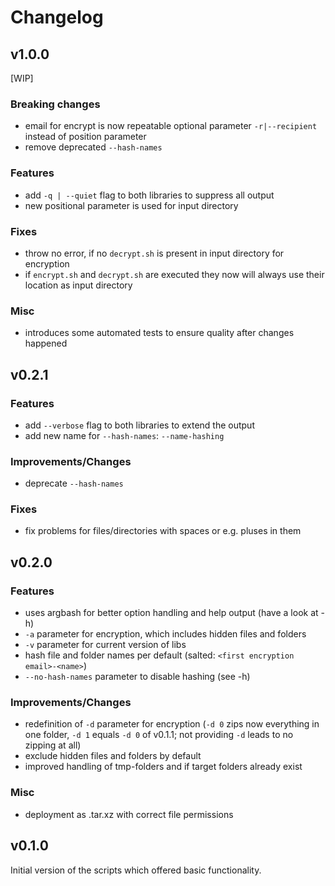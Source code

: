 # Changelog

## v1.0.0

\[WIP]

### Breaking changes

-   email for encrypt is now repeatable optional parameter `-r|--recipient` instead of position parameter
-   remove deprecated `--hash-names`

### Features

-   add `-q | --quiet` flag to both libraries to suppress all output
-   new positional parameter is used for input directory

### Fixes

-   throw no error, if no `decrypt.sh` is present in input directory for encryption
-   if `encrypt.sh` and `decrypt.sh` are executed they now will always use their location as input directory

### Misc

-   introduces some automated tests to ensure quality after changes happened

## v0.2.1

### Features

-   add `--verbose` flag to both libraries to extend the output
-   add new name for `--hash-names`: `--name-hashing`

### Improvements/Changes

-   deprecate `--hash-names`

### Fixes

-   fix problems for files/directories with spaces or e.g. pluses in them

## v0.2.0

### Features

-   uses argbash for better option handling and help output (have a look at -h)
-   `-a` parameter for encryption, which includes hidden files and folders
-   `-v` parameter for current version of libs
-   hash file and folder names per default (salted: `<first encryption email>-<name>`)
-   `--no-hash-names` parameter to disable hashing (see -h)

### Improvements/Changes

-   redefinition of `-d` parameter for encryption (`-d 0` zips now everything in one folder, `-d 1` equals `-d 0` of v0.1.1; not providing `-d` leads to no zipping at all)
-   exclude hidden files and folders by default
-   improved handling of tmp-folders and if target folders already exist

### Misc

-   deployment as .tar.xz with correct file permissions

## v0.1.0

Initial version of the scripts which offered basic functionality.
